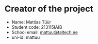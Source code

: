 # Creator of the project

 - Name: Mattias Tüür
 - Student code: 213115IAIB
 - School email: mattuu@taltech.ee
 - uni-id: mattuu
